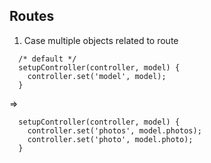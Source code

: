 Routes
------

1. Case multiple objects related to route

```
  /* default */
  setupController(controller, model) {
    controller.set('model', model);
  }
```

  =>

```
  setupController(controller, model) {
    controller.set('photos', model.photos);
    controller.set('photo', model.photo);
  }
```
